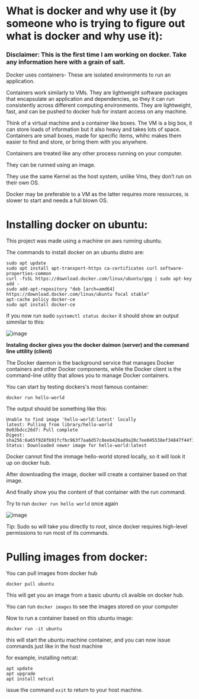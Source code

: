 
# What is docker and why use it (by someone who is trying to figure out what is docker and why use it):


### Disclaimer: This is the first time I am working on docker. Take any information here with a grain of salt.

Docker uses containers- These are isolated environments to run an application.

Containers work similarly to VMs. They are lightweight software packages that encapsulate an application and dependencies, so they it can run consistently across different computing environments. They are lightweight, fast, and can be pushed to docker hub for instant access on any machine.

Think of a virtual machine and a container like boxes. The VM is a big box, it can store loads of information but it also heavy and takes lots of space. Containers are small boxes, made for specific items, whihc makes them easier to find and store, or bring them with you anywhere.

Containers are treated like any other process running on your computer. 

They can be runned using an image.

They use the same Kernel as the host system, unlike Vms, they don’t run on their own OS.


Docker may be preferable to a VM as the latter requires more resources, is slower to start and needs a full blown OS.


# Installing docker on ubuntu:

This project was made using a machine on aws running ubuntu.


The commands to install docker on an ubuntu distro are:

```
sudo apt update
sudo apt install apt-transport-https ca-certificates curl software-properties-common
curl -fsSL https://download.docker.com/linux/ubuntu/gpg | sudo apt-key add -
sudo add-apt-repository "deb [arch=amd64] https://download.docker.com/linux/ubuntu focal stable"
apt-cache policy docker-ce
sudo apt install docker-ce
```

If you now run sudo ```systemctl status docker``` it should show an output simmilar to this:

![image](https://github.com/AfonsoFerreira2223/Docker/assets/114146560/8bf021fe-1655-4e7b-aa86-2a1184e5e0f9)



**Instaling docker gives you the docker daimon (server) and the command line uttility (client)**


The Docker daemon is the background service that manages Docker containers and other Docker components, while the Docker client is the command-line utility that allows you to manage Docker containers.


You can start by testing dockers's most famous container:


```
docker run hello-world
```

The output should be something like this:

```
Unable to find image 'hello-world:latest' locally
latest: Pulling from library/hello-world
0e03bdcc26d7: Pull complete
Digest: sha256:6a65f928fb91fcfbc963f7aa6d57c8eeb426ad9a20c7ee045538ef34847f44f1
Status: Downloaded newer image for hello-world:latest
```

Docker cannot find the immage hello-world stored locally, so it will look it up on docker hub.

After downloading the image, docker will create a container based on that image.

And finally show you the content of that container with the run command.

Try to run ```docker run hello world``` once again


![image](https://github.com/AfonsoFerreira2223/Docker/assets/114146560/995b0b4e-e1bc-45b3-8da1-554ac6e20bef)


Tip: Sudo su will take you directly to root, since docker requires high-level permissions to run most of its commands.


# Pulling images from docker:

You can pull images from docker hub 

```
docker pull ubuntu
```

This will get you an image from a basic ubuntu cli avaible on  docker hub.

You can run ```docker images``` to see the images stored on your computer


Now to run a container based on this ubuntu image:
```
docker run -it ubuntu
```

this will start the ubuntu machine container, and you can now issue commands just like in the host machine

for example, installing netcat:

```
apt update
apt upgrade
apt install netcat
```

issue the command ```exit``` to return to your host machine.
